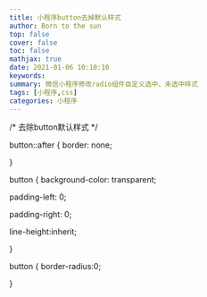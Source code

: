 ```yaml
---
title: 小程序button去掉默认样式
author: Born to the sun
top: false
cover: false
toc: false
mathjax: true
date: 2021-01-06 10:10:10
keywords:
summary: 微信小程序修改radio组件自定义选中、未选中样式
tags: [小程序,css]
categories: 小程序
---
```

/* 去除button默认样式 */

button::after {
border: none;

}

button {
background-color: transparent;

padding-left: 0;

padding-right: 0;

line-height:inherit;

}

button {
border-radius:0;

}
